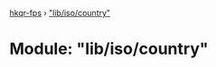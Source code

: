 [hkqr-fps](../README.md) › ["lib/iso/country"](_lib_iso_country_.md)

# Module: "lib/iso/country"


